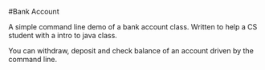 #Bank Account

A simple command line demo of a bank account class. Written to help a CS student
with a intro to java class.

You can withdraw, deposit and check balance of an account driven by the command line.  
